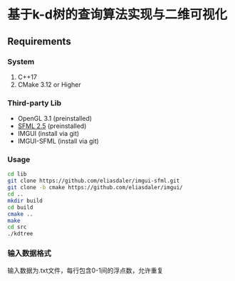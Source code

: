 # 基于k-d树的查询算法实现与二维可视化

## Requirements

### System

1. C++17
2. CMake 3.12 or Higher

### Third-party Lib

* OpenGL 3.1 (preinstalled)
* [SFML 2.5](https://github.com/SFML/SFML) (preinstalled)
* IMGUI (install via git)
* IMGUI-SFML (install via git)

### Usage

```bash
cd lib
git clone https://github.com/eliasdaler/imgui-sfml.git
git clone -b cmake https://github.com/eliasdaler/imgui/
cd ..
mkdir build
cd build
cmake ..
make
cd src
./kdtree
```

### 输入数据格式

输入数据为.txt文件，每行包含0-1间的浮点数，允许重复

